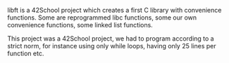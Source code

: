 libft is a 42School project which creates a first C library with convenience functions. Some are reprogrammed libc functions, some our own convenience functions, some linked list functions.

This project was a 42School project, we had to program according to a strict norm, for instance using only while loops, having only 25 lines per function etc.
